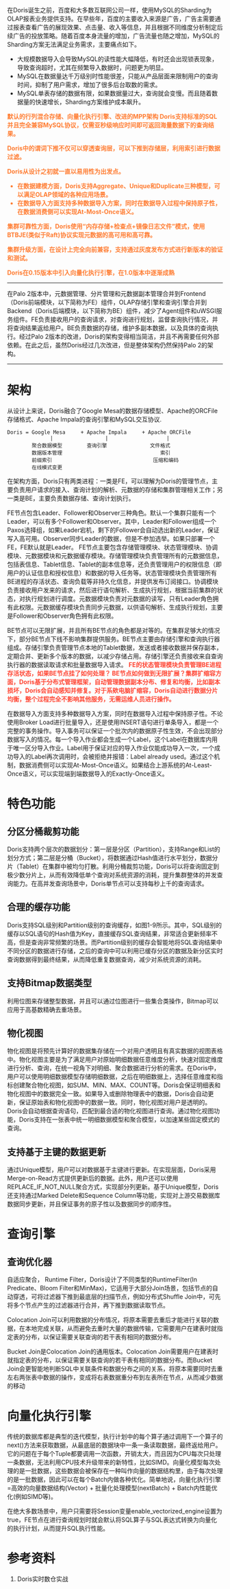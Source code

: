 在Doris诞生之前，百度和大多数互联网公司一样，使用MySQL的Sharding为OLAP报表业务提供支持。在早些年，百度的主要收入来源是广告，广告主需要通过报表查看广告的展现效果、点击量、收入等信息，并且根据不同维度分析制定后续广告的投放策略。随着百度本身流量的增加，广告流量也随之增加，MySQL的Sharding方案无法满足业务需求，主要痛点如下。
- 大规模数据导入会导致MySQL的读性能大幅降低，有时还会出现锁表现象，导致查询超时，尤其在频繁导入数据时，问题更为明显。
- MySQL在数据量达千万级别时性能很差，只能从产品层面来限制用户的查询时间，抑制了用户需求，增加了很多后台取数的需求。
- MySQL单表存储的数据有限，如果数据量过大，查询就会变慢。而且随着数据量的快速增长，Sharding方案维护成本飙升。

<b><font color=FF7D33>
默认的行列混合存储、向量化执行引擎、改进的MPP架构
Doris支持标准的SQL并且完全兼容MySQL协议，仅需亚秒级响应时间即可返回海量数据下的查询结果。

Doris中的谓词下推不仅可以穿透查询层，可以下推到存储层，利用索引进行数据过滤。

Doris从设计之初就一直以易用性为出发点。
- 在数据建模方面，Doris支持Aggregate、Unique和Duplicate三种模型，可以满足OLAP领域的各种应用场景。
- 在数据导入方面支持多种数据导入方案，同时在数据导入过程中保持原子性，在数据消费侧可以实现At-Most-Once语义。

集群可靠性方面，Doris使用“内存存储+检查点+镜像日志文件”模式，使用BTBJE(类似于Raft)协议实现元数据的高可用和高可靠。

集群升级方面，在设计上完全向前兼容，支持通过灰度发布方式进行新版本的验证和测试。

Doris在0.15版本中引入向量化执行引擎，在1.0版本中逐渐成熟

</font>
</b>

---

在Palo 2版本中，元数据管理、分片管理和元数据副本管理合并到Frontend（Doris前端模块，以下简称为FE）组件，OLAP存储引擎和查询引擎合并到Backend（Doris后端模块，以下简称为BE）组件，减少了Agent组件和uWSGI服务组件。FE负责接收用户的查询请求，对查询进行规划，监督查询执行情况，并将查询结果返给用户。BE负责数据的存储，维护多副本数据，以及具体的查询执行。经过Palo 2版本的改进，Doris的架构变得相当简洁，并且不再需要任何外部依赖。在此之后，虽然Doris经过几次改进，但是整体架构仍然保持Palo 2的架构。

---
# 架构

从设计上来说，Doris融合了Google Mesa的数据存储模型、Apache的ORCFile存储格式、Apache Impala的查询引擎和MySQL交互协议.
```
Doris = Google Mesa     + Apache Impala     + Apache ORCFile
              |                 |                   |
        聚合数据模型        查询引擎              文件格式
        数据版本管理                                索引
        前缀索引                                 压缩和编码
        在线模式变更
```
在架构方面，Doris只有两类进程：一类是FE，可以理解为Doris的管理节点，主要负责用户请求的接入、查询计划的解析、元数据的存储和集群管理相关工作；另一类是BE，主要负责数据存储、查询计划执行。

FE节点包含Leader、Follower和Observer三种角色。默认一个集群只能有一个Leader，可以有多个Follower和Observer。其中，Leader和Follower组成一个Paxos选择组，如果Leader宕机，剩下的Follower会自动选出新的Leader，保证写入高可用。Observer同步Leader的数据，但是不参加选举。如果只部署一个FE，FE默认就是Leader。
FE节点主要包含存储管理模块、状态管理模块、协调模块、元数据模块和元数据缓存模块。存储管理模块负责管理所有的元数据信息，包括表信息、Tablet信息、Tablet的副本信息等，还负责管理用户的权限信息（即用户的认证信息和授权信息）和数据的导入任务等。状态管理模块负责管理所有BE进程的存活状态、查询负载等非持久化信息，并提供发布订阅接口。协调模块负责接收用户发来的请求，然后进行语句解析、生成执行规划，根据当前集群的状态，对执行规划进行调度。元数据模块负责对元数据的读写，只有Leader角色拥有此权限。元数据缓存模块负责同步元数据，以供语句解析、生成执行规划，主要是Follower和Observer角色拥有此权限。

BE节点可以无限扩展，并且所有BE节点的角色都是对等的。在集群足够大的情况下，部分BE节点下线不影响集群提供服务。BE节点主要由存储引擎和查询执行器组成。存储引擎负责管理节点本地的Tablet数据，发送或者接收数据并保存副本，定期合并、更新多个版本的数据，以减少存储占用。存储引擎还负责接收来自查询执行器的数据读取请求和批量数据导入请求。
<b><font color=FF4533>
FE的状态管理模块负责管理BE进程存活状态，如果BE节点挂了如何处理？
BE节点如何做到无限扩展？集群扩缩容方面，Doris基于分布式管理框架，自动管理数据副本分布、修复和均衡，比如副本损坏，Doris会自动感知并修复。对于系欸电脑扩缩容，Doris自动进行数据分片均衡，整个过程完全不影响其他服务，无需运维人员进行操作。
</font></b>

在数据导入方面支持多种数据导入方案，同时在数据导入过程中保持原子性。不论使用Broker Load进行批量导入，还是使用INSERT语句进行单条导入，都是一个完整的事务操作。导入事务可以保证一个批次内的数据原子性生效，不会出现部分数据写入的情况。每一个导入作业都会生成一个Label，这个Label在数据库内用于唯一区分导入作业。Label用于保证对应的导入作业仅能成功导入一次，一个成功导入的Label再次调用时，会被拒绝并报错：Label already used。通过这个机制，数据消费侧可以实现At-Most-Once语义。如果结合上游系统的At-Least-Once语义，可以实现端到端数据导入的Exactly-Once语义。

# 特色功能

## 分区分桶裁剪功能

Doris支持两个层次的数据划分：第一层是分区（Partition），支持Range和List的划分方式；第二层是分桶（Bucket），将数据通过Hash值进行水平划分，数据分片（Tablet）在集群中被均匀打散。利用分桶裁剪功能，Doris可以将查询固定到极少数分片上，从而有效降低单个查询对系统资源的消耗，提升集群整体的并发查询能力。在高并发查询场景中，Doris单节点可以支持每秒上千的查询请求。

## 合理的缓存功能

Doris支持SQL级别和Partition级别的查询缓存，如图1-9所示。其中，SQL级别的缓存以SQL语句的Hash值为Key，直接缓存SQL查询结果，非常适合更新频率不高，但是查询非常频繁的场景。而Partition级别的缓存会智能地将SQL查询结果中不同分区的数据进行存储，之后的查询中可以利用已缓存分区的数据及新分区实时查询数据得到最终结果，从而降低重复数据查询，减少对系统资源的消耗。

## 支持Bitmap数据类型

利用位图来存储整型数据，并且可以通过位图进行一些集合类操作，Bitmap可以应用于高基数精确去重场景。

## 物化视图

物化视图是将预先计算好的数据集存储在一个对用户透明且有真实数据的视图表格中。物化视图主要是为了满足用户对原始明细数据任意维度分析，快速对固定维度进行分析、查询，在统一视角下对明细、聚合数据进行分析的需求。在Doris中，用户可以使用明细数据模型存储明细数据，之后在明细数据上，选择任意维度和指标创建聚合物化视图，如SUM、MIN、MAX、COUNT等。Doris会保证明细表和物化视图中的数据完全一致。如果导入或删除物理表中的数据，Doris会自动更新，保证原始表和物化视图中的数据一致。同时，物化视图对用户是透明的。Doris会自动根据查询语句，匹配到最合适的物化视图进行查询。通过物化视图功能，Doris支持在一张表中统一明细数据模型和聚合模型，以加速某些固定模式的查询。

## 支持基于主键的数据更新

通过Unique模型，用户可以对数据基于主键进行更新。在实现层面，Doris采用Merge-on-Read方式提供更新后的数据。此外，用户还可以使用REPLACE_IF_NOT_NULL聚合方式，实现部分列更新。基于Unique模型，Doris还支持通过Marked Delete和Sequence Column等功能，实现对上游交易数据库数据同步更新，并且保证事务的原子性以及数据同步的顺序性。

# 查询引擎

## 查询优化器

自适应聚合，
Runtime Filter，Doris设计了不同类型的RuntimeFilter(In Predicate、Bloom Filter和MinMax)，它适用于大部分Join场景，包括节点的自动穿透，可将过滤器下推到最底层的扫描节点，例如分布式Shuffle Join中，可先将多个节点产生的过滤器进行合并，再下推到数据读取节点。

Colocation Join可以利用数据的分布情况，将原本需要去重后才能进行关联的数据，在本地完成关联，从而避免去重时大量的数据传输，它需要用户在建表时就指定表的分布，以保证需要关联查询的若干表有相同的数据分布。

Bucket Join是Colocation Join的通用版本。Colocation Join需要用户在建表时就指定表的分布，以保证需要关联查询的若干表有相同的数据分布。而Bucket Join会更智能地判断SQL中关联条件和数据分布之间的关系，将原本需要同时去重左右两张表中数据的操作，变成将右表数据重分布到左表所在节点，从而减少数据的移动

# 向量化执行引擎
传统的数据库都是典型的迭代模型，执行计划中的每个算子通过调用下一个算子的next()方法来获取数据，从最底层的数据块中一条一条读取数据，最终返给用户。它的问题在于每个Tuple都要调用一次函数，开销太大，而且因为CPU每次只处理一条数据，无法利用CPU技术升级带来的新特性，比如SIMD。向量化模型每次处理的是一批数据，这些数据会被保存在一种叫作向量的数据结构里，由于每次处理的是一批数据，因此可以在每个Batch内做各种优化。简单地说，向量化执行引擎=高效的向量数据结构(Vector) + 批量化处理模型(nextBatch) + Batch内性能优化(例如SIMD等)。

在绝大多数场景中，用户只需要将Session变量enable_vectorized_engine设置为true，FE节点在进行查询规划时就会默认将SQL算子与SQL表达式转换为向量化的执行计划，从而提升SQL执行性能。

# 参考资料

1. Doris实时数仓实战
